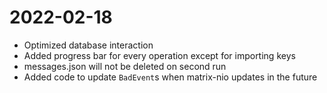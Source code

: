 # 2022-02-18
* Optimized database interaction
* Added progress bar for every operation except for importing keys
* messages.json will not be deleted on second run
* Added code to update ```BadEvent```s when matrix-nio updates in the future